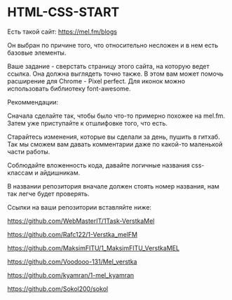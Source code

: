 # HTML-CSS-START

Есть такой сайт: https://mel.fm/blogs 

Он выбран по причине того, что относительно несложен и в нем есть базовые элементы.

Ваше задание - сверстать страницу этого сайта, на которую ведет ссылка. Она должна выглядеть точно также. В этом вам может помочь расширение для Chrome - Pixel perfect. Для иконок можно использовать библиотеку font-awesome.

Рекоммендации:

Сначала сделайте так, чтобы было что-то примерно похожее на mel.fm. Затем уже приступайте к отшлифовке того, что есть.

Старайтесь изменения, которые вы сделали за день, пушить в гитхаб. Так мы сможем вам давать комментарии даже по какой-то маленькой части работы.

Соблюдайте вложенность кода, давайте логичные названия css-классам и айдишникам.

В названии репозитория вначале должен стоять номер названия, нам так легче будет проверять.

Ссылки на ваши репозитории вставляйте ниже:

https://github.com/WebMasterIT/1Task-VerstkaMel

https://github.com/Rafc122/1-Verstka_melFM

https://github.com/MaksimFITU/1_MaksimFITU_VerstkaMEL

https://github.com/Voodooo-131/Mel_verstka

https://github.com/kyamran/1-mel_kyamran

https://github.com/Sokol200/sokol
